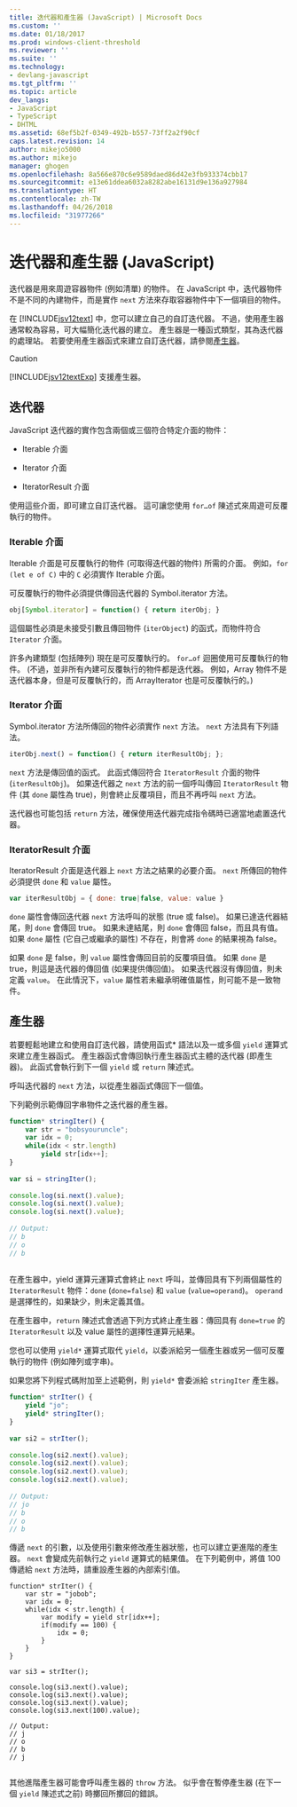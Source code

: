 ```yaml
---
title: 迭代器和產生器 (JavaScript) | Microsoft Docs
ms.custom: ''
ms.date: 01/18/2017
ms.prod: windows-client-threshold
ms.reviewer: ''
ms.suite: ''
ms.technology:
- devlang-javascript
ms.tgt_pltfrm: ''
ms.topic: article
dev_langs:
- JavaScript
- TypeScript
- DHTML
ms.assetid: 68ef5b2f-0349-492b-b557-73ff2a2f90cf
caps.latest.revision: 14
author: mikejo5000
ms.author: mikejo
manager: ghogen
ms.openlocfilehash: 8a566e870c6e9589daed86d42e3fb933374cbb17
ms.sourcegitcommit: e13e61ddea6032a8282abe16131d9e136a927984
ms.translationtype: HT
ms.contentlocale: zh-TW
ms.lasthandoff: 04/26/2018
ms.locfileid: "31977266"
---
```

# <a name="iterators-and-generators-javascript"></a>迭代器和產生器 (JavaScript)
迭代器是用來周遊容器物件 (例如清單) 的物件。 在 JavaScript 中，迭代器物件不是不同的內建物件，而是實作 `next` 方法來存取容器物件中下一個項目的物件。  
  
 在 [!INCLUDE[jsv12text](../../javascript/includes/jsv12text-md.md)] 中，您可以建立自己的自訂迭代器。 不過，使用產生器通常較為容易，可大幅簡化迭代器的建立。 產生器是一種函式類型，其為迭代器的處理站。 若要使用產生器函式來建立自訂迭代器，請參閱[產生器](#Generators)。  
  
> [!CAUTION]
>  [!INCLUDE[jsv12textExp](../../javascript/includes/jsv12textexp-md.md)] 支援產生器。  
  
## <a name="iterators"></a>迭代器  
 JavaScript 迭代器的實作包含兩個或三個符合特定介面的物件：  
  
-   Iterable 介面  
  
-   Iterator 介面  
  
-   IteratorResult 介面  
  
 使用這些介面，即可建立自訂迭代器。 這可讓您使用 `for…of` 陳述式來周遊可反覆執行的物件。  
  
### <a name="iterable-interface"></a>Iterable 介面  
 Iterable 介面是可反覆執行的物件 (可取得迭代器的物件) 所需的介面。 例如，`for (let e of C)` 中的 `C` 必須實作 Iterable 介面。  
  
 可反覆執行的物件必須提供傳回迭代器的 Symbol.iterator 方法。  
  
```JavaScript  
obj[Symbol.iterator] = function() { return iterObj; }  
```  
  
 這個屬性必須是未接受引數且傳回物件 (`iterObject`) 的函式，而物件符合 `Iterator` 介面。  
  
 許多內建類型 (包括陣列) 現在是可反覆執行的。 `for…of` 迴圈使用可反覆執行的物件。 (不過，並非所有內建可反覆執行的物件都是迭代器。 例如，Array 物件不是迭代器本身，但是可反覆執行的，而 ArrayIterator 也是可反覆執行的。)  
  
### <a name="iterator-interface"></a>Iterator 介面  
 Symbol.iterator 方法所傳回的物件必須實作 `next` 方法。 `next` 方法具有下列語法。  
  
```JavaScript  
iterObj.next() = function() { return iterResultObj; };  
```  
  
 `next` 方法是傳回值的函式。 此函式傳回符合 `IteratorResult` 介面的物件 (`iterResultObj`)。 如果迭代器之 `next` 方法的前一個呼叫傳回 `IteratorResult` 物件 (其 `done` 屬性為 true)，則會終止反覆項目，而且不再呼叫 `next` 方法。  
  
 迭代器也可能包括 `return` 方法，確保使用迭代器完成指令碼時已適當地處置迭代器。  
  
### <a name="iteratorresult-interface"></a>IteratorResult 介面  
 IteratorResult 介面是迭代器上 `next` 方法之結果的必要介面。 `next` 所傳回的物件必須提供 `done` 和 `value` 屬性。  
  
```JavaScript  
var iterResultObj = { done: true|false, value: value }  
```  
  
 `done` 屬性會傳回迭代器 `next` 方法呼叫的狀態 (true 或 false)。 如果已達迭代器結尾，則 `done` 會傳回 true。 如果未達結尾，則 `done` 會傳回 false，而且具有值。 如果 `done` 屬性 (它自己或繼承的屬性) 不存在，則會將 `done` 的結果視為 false。  
  
 如果 `done` 是 false，則 `value` 屬性會傳回目前的反覆項目值。 如果 `done` 是 true，則這是迭代器的傳回值 (如果提供傳回值)。 如果迭代器沒有傳回值，則未定義 `value`。 在此情況下，`value` 屬性若未繼承明確值屬性，則可能不是一致物件。  
  
<a name="Generators"></a>   
## <a name="generators"></a>產生器  
 若要輕鬆地建立和使用自訂迭代器，請使用函式* 語法以及一或多個 `yield` 運算式來建立產生器函式。 產生器函式會傳回執行產生器函式主體的迭代器 (即產生器)。 此函式會執行到下一個 `yield` 或 `return` 陳述式。  
  
 呼叫迭代器的 `next` 方法，以從產生器函式傳回下一個值。  
  
 下列範例示範傳回字串物件之迭代器的產生器。  
  
```JavaScript  
function* stringIter() {  
    var str = "bobsyouruncle";  
    var idx = 0;  
    while(idx < str.length)  
        yield str[idx++];  
}  
  
var si = stringIter();  
  
console.log(si.next().value);  
console.log(si.next().value);  
console.log(si.next().value);  
  
// Output:  
// b  
// o  
// b  
  
```  
  
 在產生器中，yield 運算元運算式會終止 `next` 呼叫，並傳回具有下列兩個屬性的 `IteratorResult` 物件：`done` (`done=false`) 和 `value` (`value=operand`)。 `operand` 是選擇性的，如果缺少，則未定義其值。  
  
 在產生器中，`return` 陳述式會透過下列方式終止產生器：傳回具有 `done=true` 的 `IteratorResult` 以及 value 屬性的選擇性運算元結果。  
  
 您也可以使用 `yield*` 運算式取代 `yield`，以委派給另一個產生器或另一個可反覆執行的物件 (例如陣列或字串)。  
  
 如果您將下列程式碼附加至上述範例，則 `yield*` 會委派給 `stringIter` 產生器。  
  
```JavaScript  
function* strIter() {  
    yield "jo";  
    yield* stringIter();  
}  
  
var si2 = strIter();  
  
console.log(si2.next().value);  
console.log(si2.next().value);  
console.log(si2.next().value);  
console.log(si2.next().value);  
  
// Output:  
// jo  
// b  
// o  
// b  
```  
  
 傳遞 `next` 的引數，以及使用引數來修改產生器狀態，也可以建立更進階的產生器。 `next` 會變成先前執行之 `yield` 運算式的結果值。 在下列範例中，將值 100 傳遞給 `next` 方法時，請重設產生器的內部索引值。  
  
```  
function* strIter() {  
    var str = "jobob";  
    var idx = 0;  
    while(idx < str.length) {  
        var modify = yield str[idx++];  
        if(modify == 100) {  
            idx = 0;  
        }  
    }
}
  
var si3 = strIter();  
  
console.log(si3.next().value);  
console.log(si3.next().value);  
console.log(si3.next().value);  
console.log(si3.next(100).value);  
  
// Output:  
// j  
// o  
// b  
// j  
  
```  
  
 其他進階產生器可能會呼叫產生器的 `throw` 方法。 似乎會在暫停產生器 (在下一個 `yield` 陳述式之前) 時擲回所擲回的錯誤。
